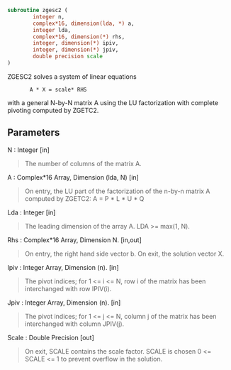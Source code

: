```fortran
subroutine zgesc2 (
		integer n,
		complex*16, dimension(lda, *) a,
		integer lda,
		complex*16, dimension(*) rhs,
		integer, dimension(*) ipiv,
		integer, dimension(*) jpiv,
		double precision scale
)
```

 ZGESC2 solves a system of linear equations

           A * X = scale* RHS

 with a general N-by-N matrix A using the LU factorization with
 complete pivoting computed by ZGETC2.


## Parameters
N : Integer [in]
> The number of columns of the matrix A.

A : Complex*16 Array, Dimension (lda, N) [in]
> On entry, the  LU part of the factorization of the n-by-n
> matrix A computed by ZGETC2:  A = P * L * U * Q

Lda : Integer [in]
> The leading dimension of the array A.  LDA >= max(1, N).

Rhs : Complex*16 Array, Dimension N. [in,out]
> On entry, the right hand side vector b.
> On exit, the solution vector X.

Ipiv : Integer Array, Dimension (n). [in]
> The pivot indices; for 1 <= i <= N, row i of the
> matrix has been interchanged with row IPIV(i).

Jpiv : Integer Array, Dimension (n). [in]
> The pivot indices; for 1 <= j <= N, column j of the
> matrix has been interchanged with column JPIV(j).

Scale : Double Precision [out]
> On exit, SCALE contains the scale factor. SCALE is chosen
> 0 <= SCALE <= 1 to prevent overflow in the solution.

